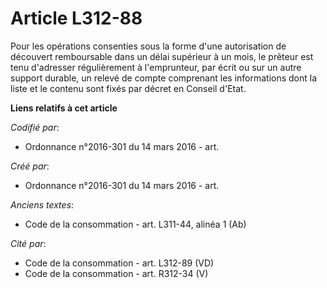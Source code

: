 # Article L312-88

Pour les opérations consenties sous la forme d'une autorisation de découvert remboursable dans un délai supérieur à un mois,
le prêteur est tenu d'adresser régulièrement à l'emprunteur, par écrit ou sur un autre support durable, un relevé de compte
comprenant les informations dont la liste et le contenu sont fixés par décret en Conseil d'Etat.

**Liens relatifs à cet article**

_Codifié par_:

  - Ordonnance n°2016-301 du 14 mars 2016 - art.

_Créé par_:

  - Ordonnance n°2016-301 du 14 mars 2016 - art.

_Anciens textes_:

  - Code de la consommation - art. L311-44, alinéa 1 (Ab)

_Cité par_:

  - Code de la consommation - art. L312-89 (VD)
  - Code de la consommation - art. R312-34 (V)
